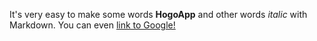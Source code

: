 It's very easy to make some words **HogoApp** and other words *italic* with Markdown. You can even [link to Google!](http://google.com)
